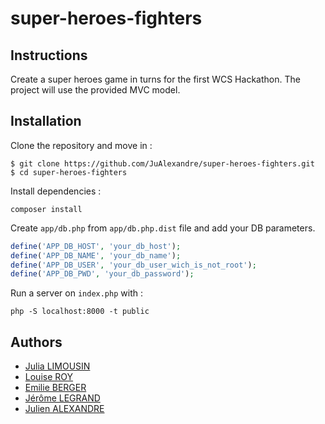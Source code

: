 # super-heroes-fighters

## Instructions

Create a super heroes game in turns for the first WCS Hackathon.
The project will use the provided MVC model.

## Installation

Clone the repository and move in :
```
$ git clone https://github.com/JuAlexandre/super-heroes-fighters.git
$ cd super-heroes-fighters
```

Install dependencies :
```
composer install
```

Create `app/db.php` from `app/db.php.dist` file and add your DB parameters.
```php
define('APP_DB_HOST', 'your_db_host');
define('APP_DB_NAME', 'your_db_name');
define('APP_DB_USER', 'your_db_user_wich_is_not_root');
define('APP_DB_PWD', 'your_db_password');
```

Run a server on `index.php` with :
```
php -S localhost:8000 -t public
```

## Authors

* [Julia LIMOUSIN](https://github.com/1A2Z3E4R)
* [Louise ROY](https://github.com/Louisejesuis)
* [Emilie BERGER](https://github.com/EmilieBRG)
* [Jérôme LEGRAND](https://github.com/jeromelegrand)
* [Julien ALEXANDRE](https://github.com/jualexandre)
